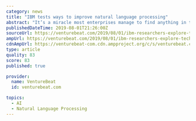 ```yaml
---
category: news
title: "IBM tests ways to improve natural language processing"
abstract: "It’s a miracle most enterprises manage to find anything in their labyrinthine storage setups. Companies increasingly tap a mix of public and private clouds that don’t always play nicely ..."
publishedDateTime: 2019-08-01T21:26:00Z
sourceUrl: https://venturebeat.com/2019/08/01/ibm-researchers-explore-techniques-to-improve-enterprise-natural-language-processing/
ampUrl: https://venturebeat.com/2019/08/01/ibm-researchers-explore-techniques-to-improve-enterprise-natural-language-processing/amp/
cdnAmpUrl: https://venturebeat-com.cdn.ampproject.org/c/s/venturebeat.com/2019/08/01/ibm-researchers-explore-techniques-to-improve-enterprise-natural-language-processing/amp/
type: article
quality: 83
score: 83
published: true

provider:
  name: VentureBeat
  id: venturebeat.com

topics:
  - AI
  - Natural Language Processing
---
```

